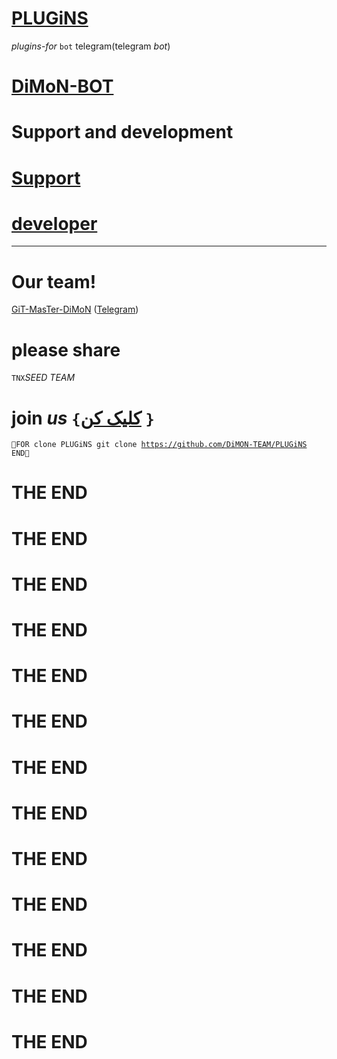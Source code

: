 # [PLUGiNS](https://telegram.me/DiMoN_TM)

*plugins*-_for_ `bot` <html>telegram</html>(<RTL>telegram</RTL> _bot_)
# [DiMoN-BOT](https://telegram.me/DiMoN_TM)
# Support and development
# [Support](https://telegram.me/DiMoN_TM)
# [developer](https://telegram.me/DiMoN_Official)
* * *

# Our team!

[GiT-MasTer-DiMoN](https://github.com/DiMoN-TEAM) ([Telegram](https://telegram.me/DiMoN_Official))
# please share
`TNX`_SEED_ *TEAM*
# join *us* `{`[کلیک کن](https://telegram.me/DiMoN_TM) `}`
<code>🔼FOR clone PLUGiNS
 git clone https://github.com/DiMON-TEAM/PLUGiNS
 END🔽</code>
# THE END
# THE END
# THE END
# THE END
# THE END
# THE END
# THE END
# THE END
# THE END
# THE END
# THE END
# THE END
# THE END
